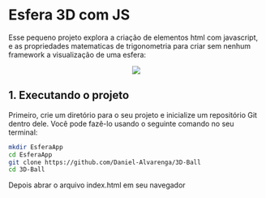 # Esfera 3D com JS
Esse pequeno projeto explora a criação de elementos html com javascript, e as propriedades matematicas de trigonometria para criar sem nenhum framework a visualização de uma esfera:

<p align="center">
  <img src="https://github.com/VitorCarvalho67/3D-Ball/assets/102667323/16620f07-3631-40bd-b4a1-78345f211215"/>
</p>

## 1. Executando o projeto

Primeiro, crie um diretório para o seu projeto e inicialize um repositório Git dentro dele. Você pode fazê-lo usando o seguinte comando no seu terminal:

```bash
mkdir EsferaApp
cd EsferaApp
git clone https://github.com/Daniel-Alvarenga/3D-Ball
cd 3D-Ball
```

Depois abrar o arquivo index.html em seu navegador

